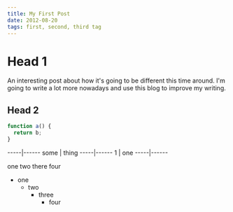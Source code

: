 ```yaml
---
title: My First Post
date: 2012-08-20
tags: first, second, third tag
---
```


Head 1
======

An interesting post about how it's going to be different this time around. I'm going to write a lot more nowadays and use this blog to improve my writing.


## Head 2

```js
function a() {
  return b;
}
```

-----|------
some | thing
-----|------
1    | one
-----|------

one
two
there
four


* one
  * two
    * three
      * four